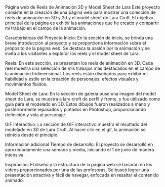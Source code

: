 Página web de Reels de Animación 3D y Model Sheet de Lara
Este proyecto consiste en la creación de una página web para mostrar una colección de reels de animación en 3D y 2d y el model sheet de Lara Croft. El objetivo principal de la página es exhibir las animaciones que he creado y compartir mi trabajo en el campo de la animación.

Características del Proyecto
Inicio: En la sección de inicio, se brinda una breve introducción al proyecto y se proporciona información sobre el propósito de la página web. Se destaca la pasión por la animación y se invita a los visitantes a explorar los reels y el model sheet de Lara.

Reels: En esta sección, se presentan los reels de animación en 3D. Cada reel muestra una selección de mis trabajos más destacados en el campo de la animación tridimensional. Los reels están diseñados para exhibir mi habilidad y estilo en la creación de personajes, efectos visuales y movimientos fluidos.

Model Sheet de Lara: En la sección de galeria puse una imagen del model sheet de Lara, se muestra a lara croft de perfil y frente, y fue utilizado como guía para el modelado en 3D. Estos dibujos fueron realizados a mano y posteriormente repasados y pintados en Photoshop, proporcionando definición y vida al personaje.

GIF Interactivo: La sección de GIF interactivo muestra el resultado del modelado en 3D de Lara Croft. Al hacer clic en el gif, la animación se reinicia desde el principio.

Información adicional
Tiempo de desarrollo: El proyecto se desarrolló en aproximadamente una semana y media, iniciando el 1 de junio de manera intensiva.

Inspiración: El diseño y la estructura de la página web se basaron en los videos proporcionados por una de las profesoras. Se buscó lograr una presentación atractiva y fácil de navegar, enfocada en resaltar el contenido animado.
